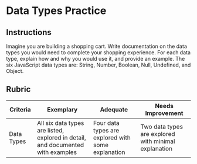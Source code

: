# Data Types Practice

## Instructions

Imagine you are building a shopping cart. Write documentation on the data types you would need to complete your shopping experience. For each data type, explain how and why you would use it, and provide an example. The six JavaScript data types are: String, Number, Boolean, Null, Undefined, and Object.

## Rubric

Criteria | Exemplary | Adequate | Needs Improvement
--- | --- | --- | -- |
Data Types | All six data types are listed, explored in detail, and documented with examples | Four data types are explored with some explanation | Two data types are explored with minimal explanation |